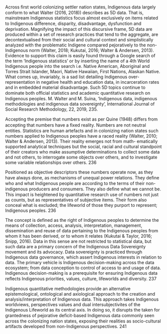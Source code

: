 Across ﬁrst world colonizing settler nation states, Indigenous data largely conform to what Walter (2016, 2018)) describes as 5D data. That is, mainstream Indigenous statistics focus almost exclusively on items related to Indigenous diﬀerence, disparity, disadvantage, dysfunction and deprivation. Magnifying the impact of this discursive frame, 5D data are produced within a set of research practices that tend to the aggregate, are decontextualised from their social and cultural context and simplistically analyzed with the problematic Indigene compared pejoratively to the non-Indigenous norm (Walter, 2018; Kukutai, 2016; Walter & Andersen, 2013). Evidence to support this claim is easily found through a Google search of the term ‘Indigenous statistics’ or by inserting the name of a 4th World Indigenous people into the search i.e. Native American, Aboriginal and Torres Strait Islander, Maori, Native Hawaiian, First Nations, Alaskan Native. What comes up, invariably, is a sad list detailing Indigenous over-representation in negative health and education data, in incarceration rates and in embedded material disadvantage. Such 5D topics continue to dominate both oﬃcial statistics and academic quantitative research on Indigenous peoples. M. Walter and M. Suina,  ‘Indigenous data, indigenous methodologies and indigenous data sovereignty’, International Journal of Social Research Methodology, 22, 2019, 235.

Accepting the premise that numbers exist as per Quine (1948) diﬀers from accepting that numbers have a ﬁxed reality. Numbers are not neutral entities. Statistics are human artefacts and in colonizing nation states such numbers applied to Indigenous peoples have a raced reality (Walter, 2010; Walter & Andersen, 2013). Their reality emerges not from math- ematically supported analytical techniques but the social, racial and cultural standpoint of their creators who make assumptive determinations to collect some data and not others, to interrogate some objects over others, and to investigate some variable relationships over others. 236

Positioned as objective descriptors these numbers operate now, as they have always done, as mechanisms of unequal power relations. They deﬁne who and what Indigenous people are according to the terms of their non- indigenous producers and consumers. They also deﬁne what we cannot be. This impact is heightened by quantitative research use of numbers not just as counts, but as representatives of subjective items. Their form also conceal what is excluded; the lifeworld of those they purport to represent; Indigenous peoples. 236

The concept is defined as the right of Indigenous peoples to determine the means of collection, access, analysis, interpretation, management, dissemination and reuse of data pertaining to the Indigenous peoples from whom it has been derived, or to whom it relates (Kukutai & Taylor, 2016; Snipp, 2016). Data in this sense are not restricted to statistical data, but such data are a primary concern of the Indigenous Data Sovereignty movement and its advocacy. Data sovereignty is practiced through Indigenous data governance, which assert Indigenous interests in relation to data. The primary vehicle is Indigenous decision-making across the data ecosystem; from data conception to control of access to and usage of data. Indigenous decision-making is a prerequisite for ensuring Indigenous data reﬂects Indigenous priorities, values, culture, lifeworlds and diversity. 237

Indigenous quantitative methodologies provide an alternative epistemological, ontological and axiological approach to the creation and analysis/interpretation of Indigenous data. This approach takes Indigenous worldviews, perspectives values and dual intersubjectivites of the Indigenous Lifeworld as its central axis. In doing so, it disrupts the taken for grantedness of pejorative deﬁcit-based Indigenous data commonly seen across the colonizing nation states, exposing their realities as socio-cultural artifacts developed from non-Indigenous perspectives. 241    
